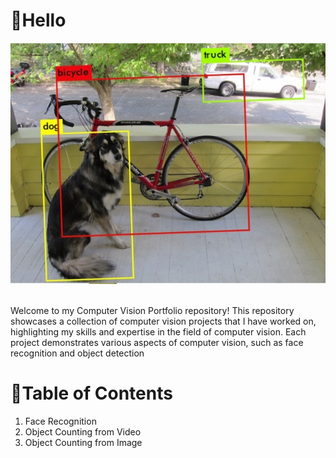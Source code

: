 # 👋Hello
<p align="center">
  <img src="https://github.com/naufaljaya/wowrack-cv-porto/blob/main/asset/Object%20detection%20ex.jpeg?raw=true" alt="Sublime's custom image"/>
</p>
<br>
Welcome to my Computer Vision Portfolio repository! This repository showcases a collection of computer vision projects that I have worked on, highlighting my skills and expertise in the field of computer vision. Each project demonstrates various aspects of computer vision, such as face recognition and object detection

# 📖Table of Contents

1.  Face Recognition
2.  Object Counting from Video
3.  Object Counting from Image
